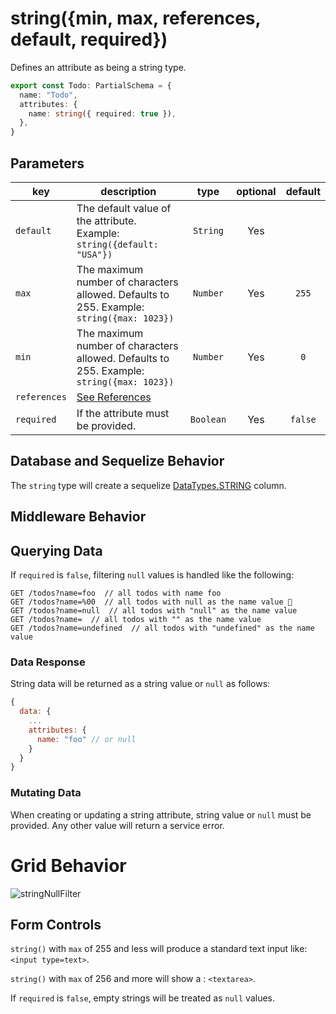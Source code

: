 # string({min, max, references, default, required})

Defines an attribute as being a string type.

```ts
export const Todo: PartialSchema = {
  name: "Todo",
  attributes: {
    name: string({ required: true }),
  },
}
```

## Parameters

|      key      | description                                                                                 | type             | optional  | default |
| ------------- | ------------------------------------------------------------------------------------------- | :-------------:  | :-------: | :-----: |
| `default`     | The default value of the attribute. Example: `string({default: "USA"})`                     | `String`         | Yes       |         | 
| `max`         | The maximum number of characters allowed. Defaults to 255. Example: `string({max: 1023})`   | `Number`         | Yes       | `255`   |        
| `min`         |  The maximum number of characters allowed. Defaults to 255. Example: `string({max: 1023})`  | `Number`         | Yes       | `0`     |        
| `references`  | [See References]()                                                                          |                  |           |         | 
| `required`    | If the attribute must be provided.                                                          | `Boolean`        | Yes       | `false` |        


## Database and Sequelize Behavior

The `string` type will create a sequelize [DataTypes.STRING](https://sequelize.org/docs/v6/core-concepts/model-basics/#strings) column.

## Middleware Behavior

## Querying Data

If `required` is `false`, filtering `null` values is handled like the following:

```
GET /todos?name=foo  // all todos with name foo
GET /todos?name=%00  // all todos with null as the name value 🛑
GET /todos?name=null  // all todos with "null" as the name value
GET /todos?name=  // all todos with "" as the name value
GET /todos?name=undefined  // all todos with "undefined" as the name value
```

### Data Response

String data will be returned as a string value or `null` as follows:

```js
{
  data: {
    ...
    attributes: {
      name: "foo" // or null
    }
  }
}
```

### Mutating Data

When creating or updating a string attribute, string value or `null` must be provided. Any other value will return a service error.

# Grid Behavior

![stringNullFilter](https://github.com/bitovi/hatchify/assets/109013/9e67c44d-11c2-434e-9bcc-68cefbfc3f95)

## Form Controls

`string()` with `max` of 255 and less will produce a standard text input like: `<input type=text>`.

`string()` with `max` of 256 and more will show a : `<textarea>`.

If `required` is `false`, empty strings will be treated as `null` values.
